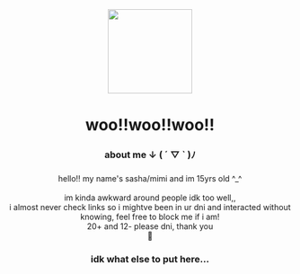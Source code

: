<div align="center">
  <img height="150" src="https://static.wikia.nocookie.net/okegom/images/e/ec/PB14Gif.gif/revision/latest/scale-to-width-down/250?cb=20220122113542"  />
</div>

###

<h1 align="center">woo!!woo!!woo!!</h1>

###

<h3 align="center">about me ↓ ( ´ ▽ ` )ﾉ</h3>

###

<p align="center">hello!! my name's sasha/mimi and im 15yrs old ^_^<br><br> im kinda awkward around people idk too well,,<br> i almost never check links so i mightve been in ur dni and interacted without knowing, feel free to block me if i am!<br> 20+ and 12- please dni, thank you<br> 🍏</p>

###

<h3 align="center">idk what else to put here...</h3>
